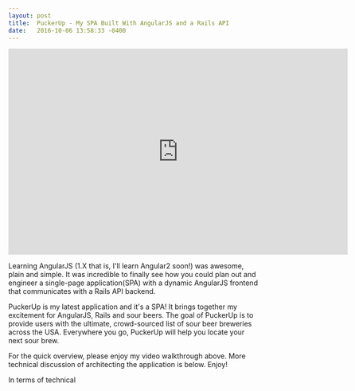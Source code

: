 ```yaml
---
layout: post
title:  PuckerUp - My SPA Built With AngularJS and a Rails API
date:   2016-10-06 13:58:33 -0400
---
```


<p>
  <span style="text-align:center; display: block;">
    <iframe type="text/html" width="682" height="414" src="https://www.youtube.com/embed/9N_rNwhFwl0?version=1&amp;rel=1&amp;fs=1&amp;autohide=2&amp;showsearch=0&amp;showinfo=1&amp;iv_load_policy=1&amp;wmode=transparent" allowfullscreen="true" style="border:0;">
    </iframe>
  </span>
</p>

Learning AngularJS (1.X that is, I'll learn Angular2 soon!) was awesome, plain and simple.  It was incredible to finally see how you could plan out and engineer a single-page application(SPA) with a dynamic AngularJS frontend that communicates with a Rails API backend.

PuckerUp is my latest application and it's a SPA! It brings together my excitement for AngularJS, Rails and sour beers.  The goal of PuckerUp is to provide users with the ultimate, crowd-sourced list of sour beer breweries across the USA.  Everywhere you go, PuckerUp will help you locate your next sour brew.

For the quick overview, please enjoy my video walkthrough above.  More technical discussion of architecting the application is below.  Enjoy!

In terms of technical


